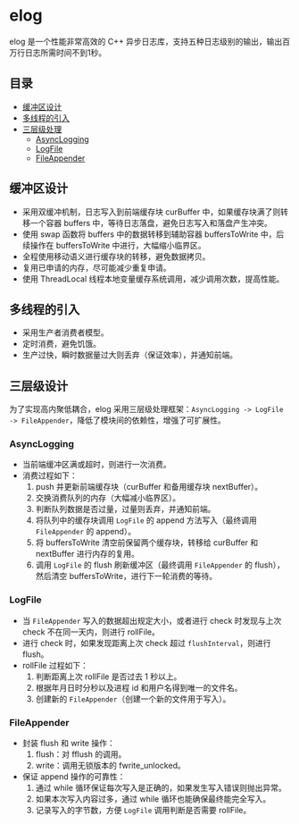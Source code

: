 # elog

elog 是一个性能非常高效的 C++ 异步日志库，支持五种日志级别的输出，输出百万行日志所需时间不到1秒。

## 目录

- [缓冲区设计](#缓冲区设计)
- [多线程的引入](#多线程的引入)
- [三层级处理](#三层级处理)
  - [AsyncLogging](#asynclogging)
  - [LogFile](#logfile)
  - [FileAppender](#fileappender)

## 缓冲区设计

- 采用双缓冲机制，日志写入到前端缓存块 curBuffer 中，如果缓存块满了则转移一个容器 buffers 中，等待日志落盘，避免日志写入和落盘产生冲突。
- 使用 swap 函数将 buffers 中的数据转移到辅助容器 buffersToWrite 中，后续操作在 buffersToWrite 中进行，大幅缩小临界区。
- 全程使用移动语义进行缓存块的转移，避免数据拷贝。
- 复用已申请的内存，尽可能减少重复申请。
- 使用 ThreadLocal 线程本地变量缓存系统调用，减少调用次数，提高性能。

## 多线程的引入

- 采用生产者消费者模型。
- 定时消费，避免饥饿。
- 生产过快，瞬时数据量过大则丢弃（保证效率），并通知前端。

## 三层级设计

为了实现高内聚低耦合，elog 采用三层级处理框架：`AsyncLogging -> LogFile -> FileAppender`，降低了模块间的依赖性，增强了可扩展性。

### AsyncLogging

- 当前端缓冲区满或超时，则进行一次消费。
- 消费过程如下：
  1. push 并更新前端缓存块（curBuffer 和备用缓存块 nextBuffer）。
  2. 交换消费队列的内存（大幅减小临界区）。
  3. 判断队列数据是否过量，过量则丢弃，并通知前端。
  4. 将队列中的缓存块调用 `LogFile` 的 append 方法写入（最终调用 `FileAppender` 的 append）。
  5. 将 buffersToWrite 清空前保留两个缓存块，转移给 curBuffer 和 nextBuffer 进行内存的复用。
  6. 调用 `LogFile` 的 flush 刷新缓冲区（最终调用 `FileAppender` 的 flush），然后清空 buffersToWrite，进行下一轮消费的等待。

### LogFile

- 当 `FileAppender` 写入的数据超出规定大小，或者进行 check 时发现与上次 check 不在同一天内，则进行 rollFile。
- 进行 check 时，如果发现距离上次 check 超过 `flushInterval`，则进行 flush。
- rollFile 过程如下：
  1. 判断距离上次 rollFile 是否过去 1 秒以上。
  2. 根据年月日时分秒以及进程 id 和用户名得到唯一的文件名。
  3. 创建新的 `FileAppender`（创建一个新的文件用于写入）。

### FileAppender

- 封装 flush 和 write 操作：
  1. flush：对 fflush 的调用。
  2. write：调用无锁版本的 fwrite_unlocked。
- 保证 append 操作的可靠性：
  1. 通过 while 循环保证每次写入是正确的，如果发生写入错误则抛出异常。
  2. 如果本次写入内容过多，通过 while 循环也能确保最终能完全写入。
  3. 记录写入的字节数，方便 `LogFile` 调用判断是否需要 rollFile。
